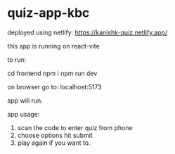 # quiz-app-kbc

deployed using netlify:
https://kanishk-quiz.netlify.app/

this app is running on react-vite

to run:

cd frontend
npm i
npm run dev

on browser go to:
localhost:5173

app will run.

app usage:

1. scan the code to enter quiz from phone
2. choose options hit submit 
3. play again if you want to.

